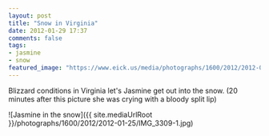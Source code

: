 ```yaml
---
layout: post
title: "Snow in Virginia"
date: 2012-01-29 17:37
comments: false
tags: 
- jasmine
- snow
featured_image: "https://www.eick.us/media/photographs/1600/2012/2012-01-25/IMG_3309-1.jpg"
---
```

Blizzard conditions in Virginia let's Jasmine get out into the snow.  (20 minutes after this picture she was crying with a bloody split lip)

![Jasmine in the snow]({{ site.mediaUrlRoot }}/photographs/1600/2012/2012-01-25/IMG_3309-1.jpg)

